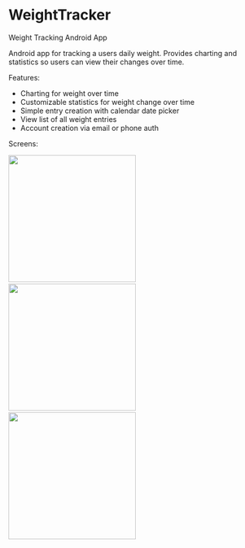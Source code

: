 # WeightTracker
Weight Tracking Android App

Android app for tracking a users daily weight. Provides charting and statistics so users can view their changes over time.

Features:
  * Charting for weight over time
  * Customizable statistics for weight change over time
  * Simple entry creation with calendar date picker
  * View list of all weight entries
  * Account creation via email or phone auth

Screens:

<img src="https://imgur.com/9NBiVIj" width="250" />&nbsp;
<img src="https://imgur.com/WIGmByI.png" width="250" />&nbsp;
<img src="https://imgur.com/wbFekKj.png" width="250" />&nbsp;
